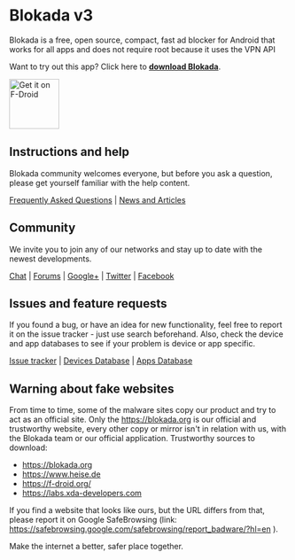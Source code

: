 # Blokada v3

Blokada is a free, open source, compact, fast ad blocker for Android that works for all apps and does not require root because it uses the VPN API

Want to try out this app? Click here to **[download Blokada](http://go.blokada.org/download_section)**.

<a href="https://f-droid.org/packages/org.blokada.alarm/" target="_blank">
<img src="https://fdroid.gitlab.io/artwork/badge/get-it-on.png" alt="Get it on F-Droid" height="90"/></a>

## Instructions and help

Blokada community welcomes everyone, but before you ask a question, please get yourself familiar with the help content.

[Frequently Asked Questions](http://go.blokada.org/faq) | [News and Articles](http://go.blokada.org/blog)

## Community

We invite you to join any of our networks and stay up to date with the newest developments.

[Chat](http://go.blokada.org/chat) | [Forums](http://go.blokada.org/forum) | [Google+](http://go.blokada.org/social_gplus) | [Twitter](http://go.blokada.org/social_twitter) | [Facebook](http://go.blokada.org/social_facebook) 

## Issues and feature requests

If you found a bug, or have an idea for new functionality, feel free to report it on the issue tracker - just use search beforehand. Also, check the device and app databases to see if your problem is device or app specific.

[Issue tracker](http://go.blokada.org/issue) | [Devices Database](http://go.blokada.org/issue_device) | [Apps Database](http://go.blokada.org/issue_app)

## Warning about fake websites

From time to time, some of the malware sites copy our product and try to act as an official site.
Only the https://blokada.org is our official and trustworthy website, every other copy or mirror isn't in relation with us, with the Blokada team or our official application.
Trustworthy sources to download:
- https://blokada.org
- https://www.heise.de
- https://f-droid.org/
- https://labs.xda-developers.com

If you find a website that looks like ours, but the URL differs from that, please report it on Google SafeBrowsing (link: https://safebrowsing.google.com/safebrowsing/report_badware/?hl=en ).

Make the internet a better, safer place together.
